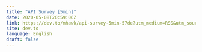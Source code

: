 ```yaml
---
title: "API Survey [5min]"
date: 2020-05-08T20:59:06Z
link: https://dev.to/mhawk/api-survey-5min-57de?utm_medium=RSS&utm_source=news.12bit.vn
site: dev.to
language: English
draft: false
---
```

